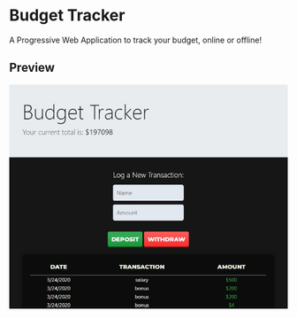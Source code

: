 # Budget Tracker

A Progressive Web Application to track your budget, online or offline!

## Preview

![screenshot](public/assets/images/budget-tracker-screenshot.JPG)
